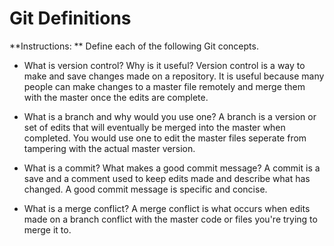 # Git Definitions

**Instructions: ** Define each of the following Git concepts.

* What is version control?  Why is it useful?
Version control is a way to make and save changes made on a repository. It is useful because many people can make changes to a master file remotely and merge them with the master once the edits are complete. 
* What is a branch and why would you use one?
A branch is a version or set of edits that will eventually be merged into the master when completed. You would use one to edit the master files seperate from tampering with the actual master version.

* What is a commit? What makes a good commit message?
A commit is a save and a comment used to keep edits made and describe what has changed. A good commit message is specific and concise.

* What is a merge conflict?
A merge conflict is what occurs when edits made on a branch conflict with the master code or files you're trying to merge it to.